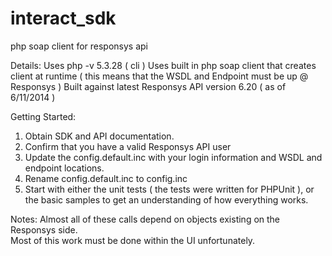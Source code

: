 interact_sdk
============

php soap client for responsys api

Details:
Uses php -v 5.3.28 ( cli )
Uses built in php soap client that creates client at runtime ( this means that the WSDL and Endpoint must be up @ Responsys )
Built against latest Responsys API version 6.20 ( as of 6/11/2014 )

Getting Started:
1. Obtain SDK and API documentation.
2. Confirm that you have a valid Responsys API user
3. Update the config.default.inc with your login information and WSDL and endpoint locations.
4. Rename config.default.inc to config.inc
5. Start with either the unit tests ( the tests were written for PHPUnit ), or the basic samples to get an understanding of how everything works.

Notes:
Almost all of these calls depend on objects existing on the Responsys side.  
Most of this work must be done within the UI unfortunately.
